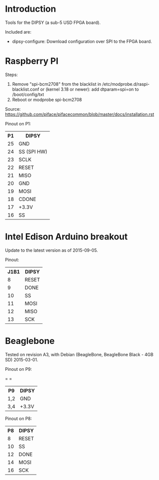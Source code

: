 Introduction
============

Tools for the DIPSY (a sub-5 USD FPGA board).

Included are:
* dipsy-configure: Download configuration over SPI to the FPGA board.


Raspberry PI
============
Steps:
<ol>
<li>
Remove "spi-bcm2708" from the blacklist in /etc/modprobe.d/raspi-blacklist.conf or (kernel 3.18 or newer): add dtparam=spi=on to /boot/config/txt
</li>
<li>
Reboot or modprobe spi-bcm2708
</li>
</ol>

Source: https://github.com/piface/pifacecommon/blob/master/docs/installation.rst

Pinout on P1:<table>
<tr>
	<th>P1</th><th>DIPSY</th>
</tr>
	<td>25</td><td>GND</td>
</tr>
<tr>
	<td>24</td><td>SS (SPI HW)</td>
</tr>
<tr>
	<td>23</td><td>SCLK</td>
</tr>
<tr>
	<td>22</td><td>RESET</td>
</tr>
<tr>
	<td>21</td><td>MISO</td>
</tr>
<tr>
	<td>20</td><td>GND</td>
</tr>
<tr>
	<td>19</td><td>MOSI</td>
</tr>
<tr>
	<td>18</td><td>CDONE</td>
</tr>
<tr>
	<td>17</td><td>+3.3V</td>
</tr>
<tr>
	<td>16</td><td>SS</td>
</tr>
</table>

Intel Edison Arduino breakout
=============================
Update to the latest version as of 2015-09-05.

Pinout:<table>
<tr>
	<th>J1B1</th><th>DIPSY</th>
</tr>
<tr>
	 <td>8</td><td>RESET</td>
</tr>
<tr>
	 <td>9</td><td>DONE</td>
</tr>
<tr>
	<td>10</td><td>SS</td>
</tr>
<tr>
	<td>11</td><td>MOSI</td>
</tr>
<tr>
	<td>12</td><td>MISO</td>
</tr>
<tr>
	<td>13</td><td>SCK</td>
</tr>
</table>

Beaglebone
==========
Tested on revision A3, with Debian (BeagleBone, BeagleBone Black - 4GB SD) 2015-03-01.


Pinout on P9:<table>
<tr>
	<th>P9</th><th>DIPSY</th>
</tr>
<tr>
	<td>1,2</td> = <td>GND</td>
</tr>
<tr>
	<td>3,4</td> = <td>+3.3V</td>
</tr>
</table>

Pinout on P8:<table>
<tr>
	<th>P8</th><th>DIPSY</th>
</tr>
<tr>
	 <td>8</td><td>RESET</td>
</tr>
<tr>
	<td>10</td><td>SS</td>
</tr>
<tr>
	<td>12</td><td>DONE</td>
</tr>
<tr>
	<td>14</td><td>MOSI</td>
</tr>
<tr>
	<td>16</td><td>SCK</td>
</tr>
</table>
